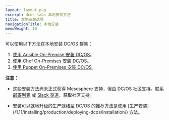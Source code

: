 ```yaml
---
layout: layout.pug
excerpt: dcos-labs 本地安装方法
title: 本地安装选项
navigationTitle: 本地安装 
menuWeight: 10
---
```




可以使用以下方法在本地安装 DC/OS 群集：

1. [使用 Ansible On-Premise 安装 DC/OS](https://github.com/dcos-labs/ansible-dcos/blob/master/docs/INSTALL_ONPREM.md)。
2. [使用 Chef On-Premises 安装 DC/OS](https://github.com/dcos-labs/dcos-chef)。
3. [使用 Puppet On-Premises 安装 DC/OS](https://github.com/dcos-labs/dcos-puppet)。


**注意：** 
- 这些安装方法尚未正式获得 Mesosphere 支持，但由 DC/OS 社区支持。联系 [邮寄列表](https://groups.google.com/a/dcos.io/forum/#!forum/users) 或 [Slack 渠道](http://chat.dcos.io/?_ga=2.226911897.58407594.1533244861-1110201164.1520633201)，获取社区支持。

- 安装可以就地升级的生产就绪型 DC/OS 的推荐方法是使用 [生产安装] (/1.11/installing/production/deploying-dcos/installation/) 方法。

